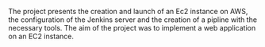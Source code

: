 The project presents the creation and launch of an Ec2 instance on AWS, the configuration of the Jenkins server and the creation of a pipline with the necessary tools. The aim of the project was to implement a web application on an EC2 instance.
